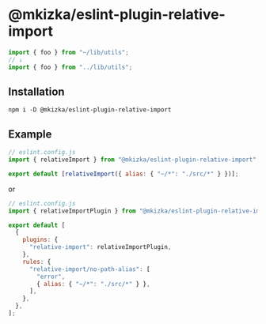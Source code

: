 # @mkizka/eslint-plugin-relative-import

```js
import { foo } from "~/lib/utils";
// ↓
import { foo } from "../lib/utils";
```

## Installation

```
npm i -D @mkizka/eslint-plugin-relative-import
```

## Example

```js
// eslint.config.js
import { relativeImport } from "@mkizka/eslint-plugin-relative-import";

export default [relativeImport({ alias: { "~/*": "./src/*" } })];
```

or

```js
// eslint.config.js
import { relativeImportPlugin } from "@mkizka/eslint-plugin-relative-import";

export default [
  {
    plugins: {
      "relative-import": relativeImportPlugin,
    },
    rules: {
      "relative-import/no-path-alias": [
        "error",
        { alias: { "~/*": "./src/*" } },
      ],
    },
  },
];
```
